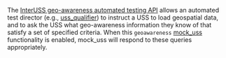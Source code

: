 The [InterUSS geo-awareness automated testing API](../../../interfaces/automated_testing/geo-awareness) allows an automated test director (e.g., [uss_qualifier](../../uss_qualifier)) to instruct a USS to load geospatial data, and to ask the USS what geo-awareness information they know of that satisfy a set of specified criteria.  When this `geoawareness` [mock_uss](..) functionality is enabled, mock_uss will respond to these queries appropriately.
